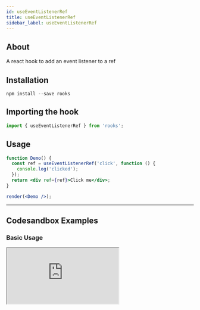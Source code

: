 ```yaml
---
id: useEventListenerRef
title: useEventListenerRef
sidebar_label: useEventListenerRef
---
```


## About

A react hook to add an event listener to a ref

[//]: # 'Main'

## Installation

    npm install --save rooks

## Importing the hook

```javascript
import { useEventListenerRef } from 'rooks';
```

## Usage

```jsx
function Demo() {
  const ref = useEventListenerRef('click', function () {
    console.log('clicked');
  });
  return <div ref={ref}>Click me</div>;
}

render(<Demo />);
```

---

## Codesandbox Examples

### Basic Usage

<iframe
  src="https://codesandbox.io/embed/red-sunset-1ph98?expanddevtools=1&fontsize=14&hidenavigation=1&module=%2Fsrc%2FApp.js&theme=dark"
  style={{
    width: "100%",
    height: 500,
    border: 0,
    borderRadius: 4,
    overflow: "hidden"
  }}
  title="red-sunset-1ph98"
  allow="accelerometer; ambient-light-sensor; camera; encrypted-media; geolocation; gyroscope; hid; microphone; midi; payment; usb; vr; xr-spatial-tracking"
  sandbox="allow-forms allow-modals allow-popups allow-presentation allow-same-origin allow-scripts"
/>

## Join Bhargav's discord server

You can click on the floating discord icon at the bottom right of the screen and talk to us in our server.
